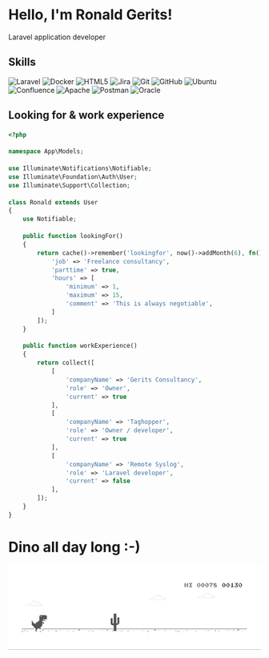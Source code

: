 # Hello, I'm Ronald Gerits!
Laravel application developer
## Skills
![Laravel](https://img.shields.io/badge/laravel-%23FF2D20.svg?style=for-the-badge&logo=laravel&logoColor=white) 
![Docker](https://img.shields.io/badge/docker-%230db7ed.svg?style=for-the-badge&logo=docker&logoColor=white)
![HTML5](https://img.shields.io/badge/html5-%23E34F26.svg?style=for-the-badge&logo=html5&logoColor=white)
![Jira](https://img.shields.io/badge/jira-%230A0FFF.svg?style=for-the-badge&logo=jira&logoColor=white)
![Git](https://img.shields.io/badge/git-%23F05033.svg?style=for-the-badge&logo=git&logoColor=white)
![GitHub](https://img.shields.io/badge/github-%23121011.svg?style=for-the-badge&logo=github&logoColor=white)
![Ubuntu](https://img.shields.io/badge/Ubuntu-E95420?style=for-the-badge&logo=ubuntu&logoColor=white)
![Confluence](https://img.shields.io/badge/confluence-%23172BF4.svg?style=for-the-badge&logo=confluence&logoColor=white)
![Apache](https://img.shields.io/badge/apache-%23D42029.svg?style=for-the-badge&logo=apache&logoColor=white)
![Postman](https://img.shields.io/badge/Postman-FF6C37?style=for-the-badge&logo=postman&logoColor=white)
![Oracle](https://img.shields.io/badge/Oracle-F80000?style=for-the-badge&logo=oracle&logoColor=black)
## Looking for & work experience
```php
<?php

namespace App\Models;

use Illuminate\Notifications\Notifiable;
use Illuminate\Foundation\Auth\User;
use Illuminate\Support\Collection;

class Ronald extends User
{
    use Notifiable;

    public function lookingFor()
    {
        return cache()->remember('lookingfor', now()->addMonth(6), fn() => [
            'job' => 'Freelance consultancy',
            'parttime' => true,
            'hours' => [
                'minimum' => 1,
                'maximum' => 15,
                'comment' => 'This is always negotiable',
            ]
        ]);
    }

    public function workExperience()
    {
        return collect([
            [
                'companyName' => 'Gerits Consultancy',
                'role' => 'Owner',
                'current' => true
            ],
            [
                'companyName' => 'Taghopper',
                'role' => 'Owner / developer',
                'current' => true
            ],
            [
                'companyName' => 'Remote Syslog',
                'role' => 'Laravel developer',
                'current' => false
            ],
        ]);
    }
}
```
# Dino all day long :-)
![Alt Text](https://github.com/rgerits/rgerits/blob/main/dino.gif)
